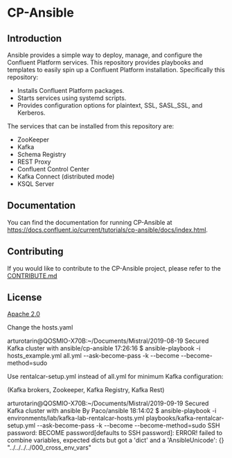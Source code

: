 
# CP-Ansible

## Introduction

Ansible provides a simple way to deploy, manage, and configure the Confluent Platform services. This repository provides playbooks and templates to easily spin up a Confluent Platform installation. Specifically this repository:

* Installs Confluent Platform packages.
* Starts services using systemd scripts.
* Provides configuration options for plaintext, SSL, SASL_SSL, and Kerberos.

The services that can be installed from this repository are:

* ZooKeeper
* Kafka
* Schema Registry
* REST Proxy
* Confluent Control Center
* Kafka Connect (distributed mode)
* KSQL Server

## Documentation

You can find the documentation for running CP-Ansible at https://docs.confluent.io/current/tutorials/cp-ansible/docs/index.html.

## Contributing

If you would like to contribute to the CP-Ansible project, please refer to the [CONTRIBUTE.md](https://github.com/confluentinc/cp-ansible/blob/5.3.0-post/CONTRIBUTING.md)

## License

[Apache 2.0](https://github.com/confluentinc/cp-ansible/blob/5.1.x/LICENSE.md) 



Change the hosts.yaml

arturotarin@QOSMIO-X70B:~/Documents/Mistral/2019-08-19  Secured Kafka cluster with ansible/cp-ansible
17:26:16 $ ansible-playbook -i hosts_example.yml all.yml --ask-become-pass -k --become --become-method=sudo


Use rentalcar-setup.yml instead of all.yml for minimum Kafka configuration:

(Kafka brokers, Zookeeper, Kafka Registry, Kafka Rest)

arturotarin@QOSMIO-X70B:~/Documents/Mistral/2019-09-19 Secured Kafka cluster with ansible By Paco/ansible
18:14:02 $ ansible-playbook -i environments/lab/kafka-lab-rentalcar-hosts.yml playbooks/kafka-rentalcar-setup.yml --ask-become-pass -k --become --become-method=sudo
SSH password: 
BECOME password[defaults to SSH password]: 
ERROR! failed to combine variables, expected dicts but got a 'dict' and a 'AnsibleUnicode': 
{}
"../../../../000_cross_env_vars"

